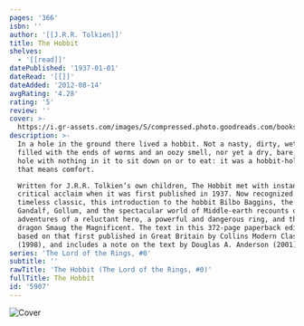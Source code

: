 ```yaml
---
pages: '366'
isbn: ''
author: '[[J.R.R. Tolkien]]'
title: The Hobbit
shelves:
  - '[[read]]'
datePublished: '1937-01-01'
dateRead: '[[]]'
dateAdded: '2012-08-14'
avgRating: '4.28'
rating: '5'
review: ''
cover: >-
  https://i.gr-assets.com/images/S/compressed.photo.goodreads.com/books/1546071216l/5907.jpg
description: >-
  In a hole in the ground there lived a hobbit. Not a nasty, dirty, wet hole,
  filled with the ends of worms and an oozy smell, nor yet a dry, bare, sandy
  hole with nothing in it to sit down on or to eat: it was a hobbit-hole, and
  that means comfort.  

  Written for J.R.R. Tolkien’s own children, The Hobbit met with instant
  critical acclaim when it was first published in 1937. Now recognized as a
  timeless classic, this introduction to the hobbit Bilbo Baggins, the wizard
  Gandalf, Gollum, and the spectacular world of Middle-earth recounts of the
  adventures of a reluctant hero, a powerful and dangerous ring, and the cruel
  dragon Smaug the Magnificent. The text in this 372-page paperback edition is
  based on that first published in Great Britain by Collins Modern Classics
  (1998), and includes a note on the text by Douglas A. Anderson (2001).
series: 'The Lord of the Rings, #0'
subtitle: ''
rawTitle: 'The Hobbit (The Lord of the Rings, #0)'
fullTitle: The Hobbit
id: '5907'
---
```

![Cover](https:&#x2F;&#x2F;i.gr-assets.com&#x2F;images&#x2F;S&#x2F;compressed.photo.goodreads.com&#x2F;books&#x2F;1546071216l&#x2F;5907.jpg)

